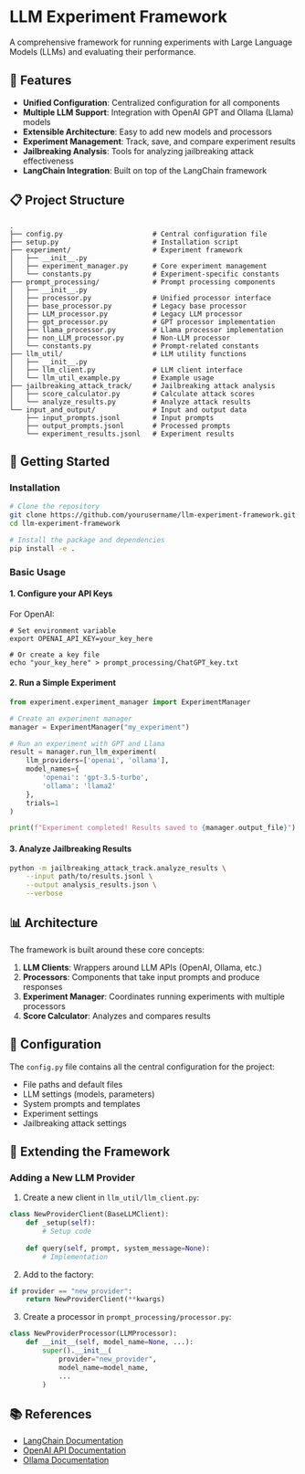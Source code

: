 # LLM Experiment Framework

A comprehensive framework for running experiments with Large Language Models (LLMs) and evaluating their performance.

## 🌟 Features

- **Unified Configuration**: Centralized configuration for all components
- **Multiple LLM Support**: Integration with OpenAI GPT and Ollama (Llama) models
- **Extensible Architecture**: Easy to add new models and processors
- **Experiment Management**: Track, save, and compare experiment results
- **Jailbreaking Analysis**: Tools for analyzing jailbreaking attack effectiveness
- **LangChain Integration**: Built on top of the LangChain framework

## 📋 Project Structure

```
.
├── config.py                      # Central configuration file
├── setup.py                       # Installation script
├── experiment/                    # Experiment framework
│   ├── __init__.py
│   ├── experiment_manager.py      # Core experiment management
│   └── constants.py               # Experiment-specific constants
├── prompt_processing/             # Prompt processing components
│   ├── __init__.py
│   ├── processor.py               # Unified processor interface
│   ├── base_processor.py          # Legacy base processor
│   ├── LLM_processor.py           # Legacy LLM processor
│   ├── gpt_processor.py           # GPT processor implementation
│   ├── llama_processor.py         # Llama processor implementation
│   ├── non_LLM_processor.py       # Non-LLM processor
│   └── constants.py               # Prompt-related constants
├── llm_util/                      # LLM utility functions
│   ├── __init__.py
│   ├── llm_client.py              # LLM client interface
│   └── llm_util_example.py        # Example usage
├── jailbreaking_attack_track/     # Jailbreaking attack analysis
│   ├── score_calculator.py        # Calculate attack scores
│   └── analyze_results.py         # Analyze attack results
└── input_and_output/              # Input and output data
    ├── input_prompts.jsonl        # Input prompts
    ├── output_prompts.jsonl       # Processed prompts
    └── experiment_results.jsonl   # Experiment results
```

## 🚀 Getting Started

### Installation

```bash
# Clone the repository
git clone https://github.com/yourusername/llm-experiment-framework.git
cd llm-experiment-framework

# Install the package and dependencies
pip install -e .
```

### Basic Usage

#### 1. Configure your API Keys

For OpenAI:
```
# Set environment variable
export OPENAI_API_KEY=your_key_here

# Or create a key file
echo "your_key_here" > prompt_processing/ChatGPT_key.txt
```

#### 2. Run a Simple Experiment

```python
from experiment.experiment_manager import ExperimentManager

# Create an experiment manager
manager = ExperimentManager("my_experiment")

# Run an experiment with GPT and Llama
result = manager.run_llm_experiment(
    llm_providers=['openai', 'ollama'],
    model_names={
        'openai': 'gpt-3.5-turbo',
        'ollama': 'llama2'
    },
    trials=1
)

print(f"Experiment completed! Results saved to {manager.output_file}")
```

#### 3. Analyze Jailbreaking Results

```bash
python -m jailbreaking_attack_track.analyze_results \
    --input path/to/results.jsonl \
    --output analysis_results.json \
    --verbose
```

## 📊 Architecture

The framework is built around these core concepts:

1. **LLM Clients**: Wrappers around LLM APIs (OpenAI, Ollama, etc.)
2. **Processors**: Components that take input prompts and produce responses
3. **Experiment Manager**: Coordinates running experiments with multiple processors
4. **Score Calculator**: Analyzes and compares results

## 🔧 Configuration

The `config.py` file contains all the central configuration for the project:

- File paths and default files
- LLM settings (models, parameters)
- System prompts and templates
- Experiment settings
- Jailbreaking attack settings

## 🧩 Extending the Framework

### Adding a New LLM Provider

1. Create a new client in `llm_util/llm_client.py`:
```python
class NewProviderClient(BaseLLMClient):
    def _setup(self):
        # Setup code
        
    def query(self, prompt, system_message=None):
        # Implementation
```

2. Add to the factory:
```python
if provider == "new_provider":
    return NewProviderClient(**kwargs)
```

3. Create a processor in `prompt_processing/processor.py`:
```python
class NewProviderProcessor(LLMProcessor):
    def __init__(self, model_name=None, ...):
        super().__init__(
            provider="new_provider",
            model_name=model_name,
            ...
        )
```

## 📚 References

- [LangChain Documentation](https://python.langchain.com/docs/get_started)
- [OpenAI API Documentation](https://platform.openai.com/docs/api-reference)
- [Ollama Documentation](https://ollama.ai/docs) 